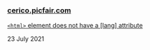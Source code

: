 ### [cerico.picfair.com](https://lighthouse.picfair.com/cerico.picfair.com.html)

[`<html>` element does not have a [lang] attribute](https://github.com/picfair/fleetnation/pull/3549)

23 July 2021
